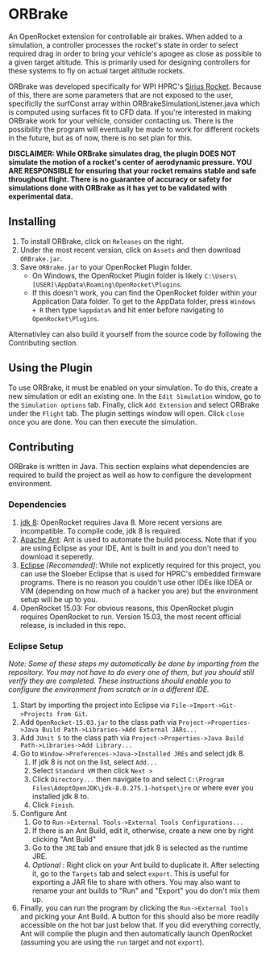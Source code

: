 # ORBrake
An OpenRocket extension for controllable air brakes.  When added to a simulation, a controller processes the rocket's state in order to select required drag in order to bring your vehicle's apogee as close as possible to a given target altitude.  This is primarily used for designing controllers for these systems to fly on actual target altitude rockets.

ORBrake was developed specifically for WPI HPRC's [Sirius Rocket](https://aiaa.wpi.edu/hprc/sirius).  Because of this, there are some parameters that are not exposed to the user, specificlly the surfConst array within ORBrakeSimulationListener.java which is computed using surfaces fit to CFD data.  If you're interested in making ORBrake work for your vehicle, consider contacting us.  There is the possibility the program will eventually be made to work for different rockets in the future, but as of now, there is no set plan for this.

**DISCLAIMER: While ORBrake simulates drag, the plugin DOES NOT simulate the motion of a rocket's center of aerodynamic pressure.  YOU ARE RESPONSIBLE for ensuring that your rocket remains stable and safe throughout flight.  There is no guarantee of accuracy or safety for simulations done with ORBrake as it has yet to be validated with experimental data.**

## Installing
1. To install ORBrake, click on `Releases` on the right.  
1. Under the most recent version, click on `Assets` and then download `ORBrake.jar`.  
1. Save `ORBrake.jar` to your OpenRocket Plugin folder.
    * On Windows, the OpenRocket Plugin folder is likely `C:\Users\[USER]\AppData\Roaming\OpenRocket\Plugins`.  
    * If this doesn't work, you can find the OpenRocket folder within your Application Data folder.  To get to the AppData folder, press `Windows + R` then type `%appdata%` and hit enter before navigating to `OpenRocket\Plugins`.

Alternativley can also build it yourself from the source code by following the Contributing section.  

## Using the Plugin
To use ORBrake, it must be enabled on your simulation.  To do this, create a new simulation or edit an existing one.  In the `Edit Simulation` window, go to the `Simulation options` tab.  Finally, click `Add Extension` and select ORBrake under the `Flight` tab.  The plugin settings window will open.  Click `close` once you are done.  You can then execute the simulation. 

## Contributing
ORBrake is written in Java.  This section explains what dependencies are required to build the project as well as how to configure the development environment.
### Dependencies
1. [jdk 8](https://adoptopenjdk.net/): OpenRocket requires Java 8.  More recent versions are incompatible.  To compile code, jdk 8 is required.
1. [Apache Ant](https://mkyong.com/ant/how-to-install-apache-ant-on-windows/): Ant is used to automate the build process.  Note that if you are using Eclipse as your IDE, Ant is built in and you don't need to download it seperetly.
1. [Eclipse](https://github.com/WPIRoboticsEngineering/ESP32ArduinoEclipseInstaller) *[Recomended]*: While not explicetly required for this project, you can use the Sloeber Eclipse that is used for HPRC's embedded firmware programs.  There is no reason you couldn't use other IDEs like IDEA or VIM (depending on how much of a hacker you are) but the environment setup will be up to you.
1. OpenRocket 15.03: For obvious reasons, this OpenRocket plugin requires OpenRocket to run.  Version 15.03, the most recent official release, is included in this repo.

### Eclipse Setup
_Note: Some of these steps my automatically be done by importing from the repository.  You may not have to do every one of them, but you should still verify they are completed.  These instructions should enable you to configure the environment from scratch or in a different IDE._
1. Start by importing the project into Eclipse via `File->Import->Git->Projects from Git`.
1. Add `OpenRocket-15.03.jar` to the class path via `Project->Properties->Java Build Path->Libraries->Add External JARs...`
1. Add `JUnit 5` to the class path via `Project->Properties->Java Build Path->Libraries->Add Library...`
1. Go to `Window->Preferences->Java->Installed JREs` and select jdk 8. 
    1. If jdk 8 is not on the list, select `Add...`
    1. Select `Standard VM` then click `Next >`
    1. Click `Directory...` then navigate to and select `C:\Program Files\AdoptOpenJDK\jdk-8.0.275.1-hotspot\jre` or where ever you installed jdk 8 to.
    1. Click `Finish`.
1. Configure Ant
    1. Go to `Run->External Tools->External Tools Configurations...`
    1. If there is an Ant Build, edit it, otherwise, create a new one by right clicking "Ant Build"
    1. Go to the `JRE` tab and ensure that jdk 8 is selected as the runtime JRE.
    1. *Optional* : Right click on your Ant build to duplicate it.  After selecting it, go to the `Targets` tab and select `export`.  This is useful for exporting a JAR file to share with others.  You may also want to rename your ant builds to "Run" and "Export" you do don't mix them up.
1. Finally, you can run the program by clicking the `Run->External Tools` and picking your Ant Build.  A button for this should also be more readily accessible on the hot bar just below that.  If you did everything correctly, Ant will compile the plugin and then automatically launch OpenRocket (assuming you are using the `run` target and not `export`).
